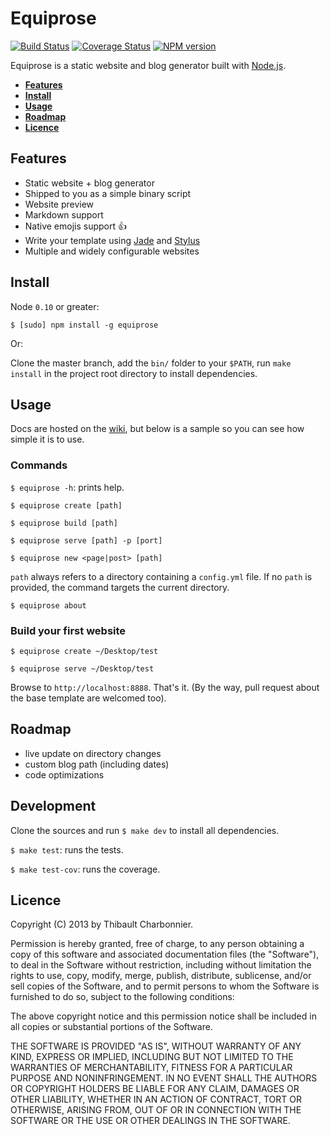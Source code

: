 # Equiprose

[![Build Status](https://api.travis-ci.org/thibaultCha/Equiprose.png)](https://travis-ci.org/thibaultCha/Equiprose) [![Coverage Status](https://coveralls.io/repos/thibaultCha/Equiprose/badge.png?branch=master)](https://coveralls.io/r/thibaultCha/Equiprose?branch=master) [![NPM version](https://badge.fury.io/js/equiprose.png)](http://badge.fury.io/js/equiprose)

Equiprose is a static website and blog generator built with [Node.js](http://nodejs.org).

- **[Features](#features)**
- **[Install](#install)**
- **[Usage](#usage)**
- **[Roadmap](#roadmap)**
- **[Licence](#licence)**

## Features

- Static website + blog generator
- Shipped to you as a simple binary script
- Website preview
- Markdown support
- Native emojis support :+1:
- Write your template using [Jade](http://jade-lang.com) and [Stylus](http://learnboost.github.io/stylus/)
- Multiple and widely configurable websites

## Install

Node `0.10` or greater:

```
$ [sudo] npm install -g equiprose
```

Or:

Clone the master branch, add the `bin/` folder to your `$PATH`, run `make install` in the project root directory to install dependencies.

## Usage

Docs are hosted on the [wiki](https://github.com/thibaultCha/Equiprose/wiki), but below is a sample so you can see how simple it is to use.

### Commands

`$ equiprose -h`: prints help.

`$ equiprose create [path]`

`$ equiprose build [path]`

`$ equiprose serve [path] -p [port]`

`$ equiprose new <page|post> [path]`

`path` always refers to a directory containing a `config.yml` file. If no `path` is provided, the command targets the current directory.

`$ equiprose about`

### Build your first website

`$ equiprose create ~/Desktop/test`

`$ equiprose serve ~/Desktop/test`

Browse to `http://localhost:8888`. That's it. (By the way, pull request about the base template are welcomed too).

## Roadmap

- live update on directory changes
- custom blog path (including dates)
- code optimizations

## Development

Clone the sources and run `$ make dev` to install all dependencies.

`$ make test`: runs the tests.

`$ make test-cov`: runs the coverage.

## Licence

Copyright (C) 2013 by Thibault Charbonnier.

Permission is hereby granted, free of charge, to any person obtaining a copy of this software and associated documentation files (the "Software"), to deal in the Software without restriction, including without limitation the rights to use, copy, modify, merge, publish, distribute, sublicense, and/or sell copies of the Software, and to permit persons to whom the Software is furnished to do so, subject to the following conditions:

The above copyright notice and this permission notice shall be included in all copies or substantial portions of the Software.

THE SOFTWARE IS PROVIDED "AS IS", WITHOUT WARRANTY OF ANY KIND, EXPRESS OR IMPLIED, INCLUDING BUT NOT LIMITED TO THE WARRANTIES OF MERCHANTABILITY, FITNESS FOR A PARTICULAR PURPOSE AND NONINFRINGEMENT. IN NO EVENT SHALL THE AUTHORS OR COPYRIGHT HOLDERS BE LIABLE FOR ANY CLAIM, DAMAGES OR OTHER LIABILITY, WHETHER IN AN ACTION OF CONTRACT, TORT OR OTHERWISE, ARISING FROM, OUT OF OR IN CONNECTION WITH THE SOFTWARE OR THE USE OR OTHER DEALINGS IN THE SOFTWARE.
